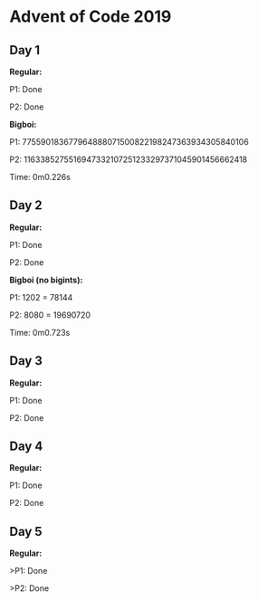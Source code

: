 <h1>Advent of Code 2019</h1>

<h2><strong>Day 1</strong></h2>
<p><strong>Regular:</strong></p>
<p>P1: Done</p>
<p>P2: Done</p>
<p><strong>Bigboi:</strong></p>
<p>P1: 775590183677964888071500822198247363934305840106</p>
<p>P2: 1163385275516947332107251233297371045901456662418</p>
<p>Time: 0m0.226s</p>
<h2><strong>Day 2</strong></h2>
<p><strong>Regular:</strong></p>
<p>P1: Done</p>
<p>P2: Done</p>
<p><strong>Bigboi (no bigints):</strong></p>
<p>P1: 1202 = 78144</p>
<p>P2: 8080 = 19690720</p>
<p>Time: 0m0.723s</p>
<h2><strong>Day 3</strong></h2>
<p><strong>Regular:</strong></p>
<p>P1: Done</p>
<p>P2: Done</p>
<h2><strong>Day 4</strong></h2>
<p><strong>Regular:</strong></p>
<p>P1: Done</p>
<p>P2: Done</p>
<h2><strong>Day 5</strong></h2>
<p><strong>Regular:</strong></p>
<p>>P1: Done</p>
<p>>P2: Done</p>